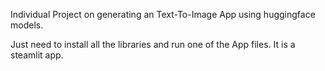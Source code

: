 Individual Project on generating an Text-To-Image App using huggingface models.

Just need to install all the libraries and run one of the App files. It is a steamlit app.
